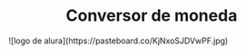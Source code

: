 <h1 align="center"> Conversor de moneda</h1>
![logo de alura](https://pasteboard.co/KjNxoSJDVwPF.jpg)
